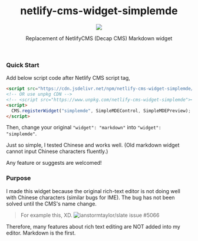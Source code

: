<h1 align='center'>netlify-cms-widget-simplemde</h1>

<p align='center'>
  <a href="https://github.com/iamspark1e/netlify-cms-widget-simplemde"><img src="https://data.jsdelivr.com/v1/package/npm/netlify-cms-widget-simplemde/badge" /></a>
</p>

<p align='center'>Replacement of NetlifyCMS (Decap CMS) Markdown widget</p>
<br />

### Quick Start

Add below script code after Netlify CMS script tag,

```html
<script src="https://cdn.jsdelivr.net/npm/netlify-cms-widget-simplemde/dist/main.min.js"></script>
<!-- OR use unpkg CDN -->
<!-- <script src="https://www.unpkg.com/netlify-cms-widget-simplemde"></script> -->
<script>
  CMS.registerWidget("simplemde", SimpleMDEControl, SimpleMDEPreview);
</script>
```

Then, change your original `"widget": "markdown"` into `"widget": "simplemde"`.

Just so simple, I tested Chinese and works well. (Old markdown widget cannot input Chinese characters fluently.)

Any feature or suggests are welcomed!

### Purpose

I made this widget because the original rich-text editor is not doing well with Chinese characters (similar bugs for IME). The bug has not been solved until the CMS's name change.

> For example this, XD. ![ianstormtaylor/slate issue #5066](https://user-images.githubusercontent.com/18358438/181482462-8517f926-0f3a-4f81-9c21-034ded4fc692.gif)


Therefore, many features about rich text editing are NOT added into my editor. Markdown is the first.